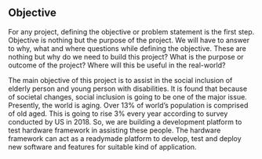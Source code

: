 ## Objective	
For any project, defining the objective or problem statement is the first step. Objective is nothing but the purpose of the project. We will have to answer to why, what and where questions while defining the objective. These are nothing but why do we need to build this project? What is the purpose or outcome of the project? Where will this be useful in the real-world?  

The main objective of this project is to assist in the social inclusion of elderly person and young person with disabilities. It is found that because of societal changes, social inclusion is going to be one of the major issue. Presently, the world is aging. Over 13% of world’s population is comprised of old aged. This is going to rise 3% every year according to survey conducted by US in 2018. So, we are building a development platform to test hardware framework in assisting these people. The hardware framework can act as a readymade platform to develop, test and deploy new software and features for suitable kind of application.
<!--stackedit_data:
eyJoaXN0b3J5IjpbODk5OTI3ODUyXX0=
-->